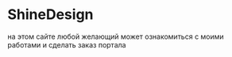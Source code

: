 # ShineDesign
на этом сайте любой желающий может ознакомиться с моими работами и сделать заказ портала
